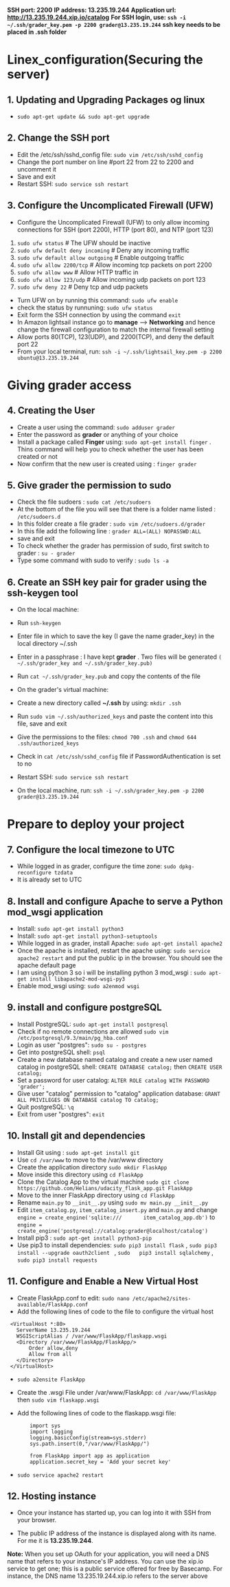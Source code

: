 **SSH port: 2200**
**IP address: 13.235.19.244**
**Application url: http://13.235.19.244.xip.io/catalog**
**For SSH login, use: `ssh -i ~/.ssh/grader_key.pem -p 2200 grader@13.235.19.244`**
**ssh key needs to be placed in .ssh folder**

# Linex_configuration(Securing the server)

## 1. Updating and Upgrading Packages og linux
- `sudo apt-get update && sudo apt-get upgrade`

## 2. Change the SSH port
- Edit the /etc/ssh/sshd_config file: `sudo vim /etc/ssh/sshd_config`
- Change the port number on line #port 22 from 22 to 2200 and uncomment it
- Save and exit
- Restart SSH: `sudo service ssh restart`

## 3. Configure the Uncomplicated Firewall (UFW)
- Configure the Uncomplicated Firewall (UFW) to only allow incoming connections for SSH (port 2200), HTTP (port 80), and NTP (port 123)

 1. `sudo ufw status`                  # The UFW should be inactive
 2. `sudo ufw default deny incoming`   # Deny any incoming traffic
 3. `sudo ufw default allow outgoing`  # Enable outgoing traffic
 4. `sudo ufw allow 2200/tcp`          # Allow incoming tcp packets on port 2200
 5. `sudo ufw allow www`               # Allow HTTP traffic in
 6. `sudo ufw allow 123/udp`           # Allow incoming udp packets on port 123
 7. `sudo ufw deny 22`                 # Deny tcp and udp packets

- Turn UFW on by running this command: `sudo ufw enable`
- check the status by runnuning: `sudo ufw status`
- Exit form the SSH connection by using the command `exit`
- In Amazon lightsail instance go to **manage** --> **Networking** and hence change the firewall configuration to match the internal firewall setting
- Allow ports 80(TCP), 123(UDP), and 2200(TCP), and deny the default port 22
- From your local terminal, run: `ssh -i ~/.ssh/lightsail_key.pem -p 2200 ubuntu@13.235.19.244`

# Giving grader access

## 4. Creating the User
- Create a user using the command: `sudo adduser grader`
- Enter the password as **grader** or anything of your choice
- Install a package called **Finger** using: `sudo apt-get install finger` . Thins command will help you to check   whether the user has been created or not
- Now confirm that the new user is created using : `finger grader`

## 5. Give grader the permission to sudo
- Check the file sudoers : `sudo cat /etc/sudoers`
- At the bottom of the file you will see that there is a folder name listed : `/etc/sudoers.d`
- In this folder create a file grader : `sudo vim /etc/sudoers.d/grader`
- In this file add the following line : `grader ALL=(ALL) NOPASSWD:ALL`
- save and exit
- To check whether the grader has permission of sudo, first switch to grader : `su - grader`
- Type some command with sudo to verify : `sudo ls -a`

## 6. Create an SSH key pair for grader using the ssh-keygen tool
- On the local machine:
- Run `ssh-keygen`
- Enter file in which to save the key (I gave the name grader_key) in the local directory ~/.ssh
- Enter in a passphrase :  I have kept **grader** . Two files will be generated `( ~/.ssh/grader_key and ~/.ssh/grader_key.pub)`
- Run `cat ~/.ssh/grader_key.pub` and copy the contents of the file

- On the grader's virtual machine:
- Create a new directory called **~/.ssh** by using: `mkdir .ssh`
- Run `sudo vim ~/.ssh/authorized_keys` and paste the content into this file, save and exit
- Give the permissions to the files: `chmod 700 .ssh` and `chmod 644 .ssh/authorized_keys`
- Check in `cat /etc/ssh/sshd_config` file if PasswordAuthentication is set to no
- Restart SSH: `sudo service ssh restart`
- On the local machine, run: `ssh -i ~/.ssh/grader_key.pem -p 2200 grader@13.235.19.244`

# Prepare to deploy your project

## 7. Configure the local timezone to UTC
- While logged in as grader, configure the time zone: `sudo dpkg-reconfigure tzdata`
- It is already set to UTC

## 8. Install and configure Apache to serve a Python mod_wsgi application
- Install: `sudo apt-get install python3`
- Install: `sudo apt-get install python3-setuptools`
- While logged in as grader, install Apache: `sudo apt-get install apache2`
- Once the apache is installed, restart the apache using: `sudo service apache2 restart` and put the public ip in   the browser. You should see the apache default page
- I am using python 3 so i will be installing python 3 mod_wsgi : `sudo apt-get install libapache2-mod-wsgi-py3`
- Enable mod_wsgi using: `sudo a2enmod wsgi`

## 9. install and configure postgreSQL
- Install PostgreSQL: `sudo apt-get install postgresql`
- Check if no remote connections are allowed `sudo vim /etc/postgresql/9.3/main/pg_hba.conf`
- Login as user "postgres": `sudo su - postgres`
- Get into postgreSQL shell: `psql`
- Create a new database named catalog and create a new user named catalog in postgreSQL shell: `CREATE DATABASE catalog;` then `CREATE USER catalog;`
- Set a password for user catalog: `ALTER ROLE catalog WITH PASSWORD 'grader';`
- Give user "catalog" permission to "catalog" application database: `GRANT ALL PRIVILEGES ON DATABASE catalog TO catalog;`
- Quit postgreSQL: `\q`
- Exit from user "postgres": `exit`

## 10. Install git and dependencies
- Install Git using : `sudo apt-get install git`
- Use `cd /var/www` to move to the /var/www directory
- Create the application directory `sudo mkdir FlaskApp`
- Move inside this directory using `cd FlaskApp`
- Clone the Catalog App to the virtual machine `sudo git clone https://github.com/Helians/udacity_flask_app.git FlaskApp`
- Move to the inner FlaskApp directory using `cd FlaskApp`
- Rename `main.py` to `__init__.py` using `sudo mv main.py __init__.py`
- Edit `item_catalog.py`, `item_catalog_insert.py` and `main.py` and change `engine = create_engine('sqlite:///       item_catalog_app.db')` to `engine = create_engine('postgresql://catalog:grader@localhost/catalog')`
- Install pip3 : `sudo apt-get install python3-pip`
- Use pip3 to install dependencies: `sudo pip3 install flask` , `sudo pip3 install --upgrade oauth2client ` , `sudo   pip3 install sqlalchemy` , `sudo pip3 install requests`

## 11. Configure and Enable a New Virtual Host
- Create FlaskApp.conf to edit: `sudo nano /etc/apache2/sites-available/FlaskApp.conf`
- Add the following lines of code to the file to configure the virtual host

 ```
  <VirtualHost *:80>
	ServerName 13.235.19.244
	WSGIScriptAlias / /var/www/FlaskApp/flaskapp.wsgi
	<Directory /var/www/FlaskApp/FlaskApp/>
		Order allow,deny
		Allow from all
	</Directory>
  </VirtualHost>
```

- `sudo a2ensite FlaskApp`

- Create the .wsgi File under /var/www/FlaskApp:
  `cd /var/www/FlaskApp` then 
  `sudo vim flaskapp.wsgi`

- Add the following lines of code to the flaskapp.wsgi file:
  ```
	  import sys
	  import logging
	  logging.basicConfig(stream=sys.stderr)
	  sys.path.insert(0,"/var/www/FlaskApp/")

	  from FlaskApp import app as application
	  application.secret_key = 'Add your secret key' 
  ```
 - `sudo service apache2 restart`

## 12. Hosting instance
- Once your instance has started up, you can log into it with SSH from your browser.

- The public IP address of the instance is displayed along with its name. For me it is **13.235.19.244**.

**Note:** When you set up OAuth for your application, you will need a DNS name that refers to your instance's IP address. You can use the xip.io service to get one; this is a public service offered for free by Basecamp. For instance, the DNS name 13.235.19.244.xip.io refers to the server above
